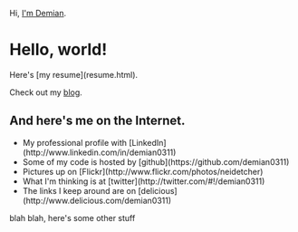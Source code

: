 Hi, [I'm Demian](about.html).  

<div class="hero-unit">
<h1>Hello, world!</h1>
Here's [my resume](resume.html).

Check out my [blog](/blog).
</div>

<div class="row">
<div class="span4">
<h2>And here's me on the Internet.</h2>
<ul>
<li>My professional profile with [LinkedIn](http://www.linkedin.com/in/demian0311)
<li>Some of my code is hosted by [github](https://github.com/demian0311)
<li>Pictures up on [Flickr](http://www.flickr.com/photos/neidetcher)
<li>What I'm thinking is at [twitter](http://twitter.com/#!/demian0311)
<li>The links I keep around are on [delicious](http://www.delicious.com/demian0311)
</ul>
</div>

<div class="span8">
blah blah, here's some other stuff
</div>
</div><!-- row -->

